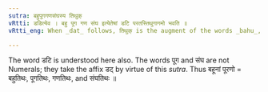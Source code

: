```yaml
---
sutra: बहुपूगगणसंघस्य तिथुक्
vRtti: डडित्येव । बहु पूग गण संघ इत्येतेषां डटि परतस्तिथुगागमो भवति ॥
vRtti_eng: When _dat_ follows, तिथुक् is the augment of the words _bahu_, _puga_, _gana_, and _sangha_.

---
```

The word डटि is understood here also. The words पूग and संघ are not Numerals; they take the affix डट् by virtue of this _sutra_. Thus बहूनां पूरणो = बहुतिथः, पूगतिथः, गणतिथः, and संघतिथः ॥